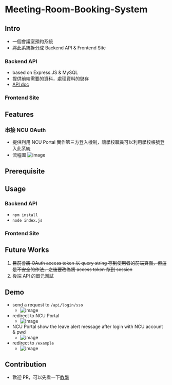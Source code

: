 # Meeting-Room-Booking-System
## Intro
- 一個會議室預約系統
- 將此系統拆分成 Backend API & Frontend Site
### Backend API
- based on Express.JS & MySQL
- 提供前端需要的資料，處理資料的儲存
- <a href='https://github.com/tommygood/Meeting-Room-Booking-System/blob/main/doc/api.md'>API doc</a>
### Frontend Site
## Features
### 串接 NCU OAuth
- 提供利用 NCU Portal 實作第三方登入機制，讓學校職員可以利用學校帳號登入此系統
- 流程圖
  ![image](https://github.com/user-attachments/assets/f62dd386-0089-4614-8aef-a58b838188a3)
## Prerequisite
## Usage
### Backend API
- `npm install`
- `node index.js`
### Frontend Site
## Future Works
1. ~~目前會將 OAuth access token 以 query string 存到使用者的前端頁面，但這是不安全的作法，之後要改為將 access token 存到 session~~
2. 後端 API 的單元測試
## Demo
- send a request to `/api/login/sso`
  - ![image](https://github.com/user-attachments/assets/ecfd905d-faa3-4970-8a5d-9c767b109d7a)
- redirect to NCU Portal
  - ![image](https://github.com/user-attachments/assets/9d00645a-6a7f-46a4-8886-a58c0444d00d)
- NCU Portal show the leave alert message after login with NCU account & pwd
  - ![image](https://github.com/user-attachments/assets/ef15fd9c-a06a-4bc9-80b0-448e518b815f)
- redirect to `/example`
  - ![image](https://github.com/user-attachments/assets/4f448821-734d-4d9e-80f9-af8f2556f43a)
## Contribution
- 歡迎 PR，可以先看一下<a href="https://github.com/tommygood/Meeting-Room-Booking-System/blob/main/doc/contribution.md">教學</a>
